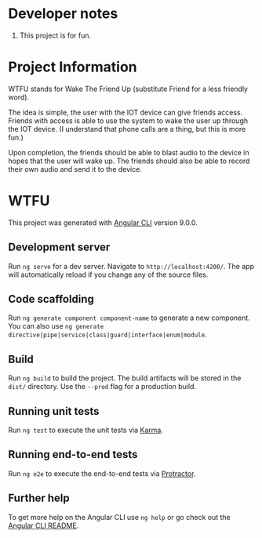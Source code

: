 # Developer notes

1. This project is for fun.

# Project Information

WTFU stands for Wake The Friend Up (substitute Friend for a less friendly word). 

The idea is simple, the user with the IOT device can give friends access. Friends with access is able to use the system to wake the user up through the IOT device. (I understand that phone calls are a thing, but this is more fun.)

Upon completion, the friends should be able to blast audio to the device in hopes that the user will wake up. The friends should also be able to record their own audio and send it to the device.

# WTFU

This project was generated with [Angular CLI](https://github.com/angular/angular-cli) version 9.0.0.

## Development server

Run `ng serve` for a dev server. Navigate to `http://localhost:4200/`. The app will automatically reload if you change any of the source files.

## Code scaffolding

Run `ng generate component component-name` to generate a new component. You can also use `ng generate directive|pipe|service|class|guard|interface|enum|module`.

## Build

Run `ng build` to build the project. The build artifacts will be stored in the `dist/` directory. Use the `--prod` flag for a production build.

## Running unit tests

Run `ng test` to execute the unit tests via [Karma](https://karma-runner.github.io).

## Running end-to-end tests

Run `ng e2e` to execute the end-to-end tests via [Protractor](http://www.protractortest.org/).

## Further help

To get more help on the Angular CLI use `ng help` or go check out the [Angular CLI README](https://github.com/angular/angular-cli/blob/master/README.md).
